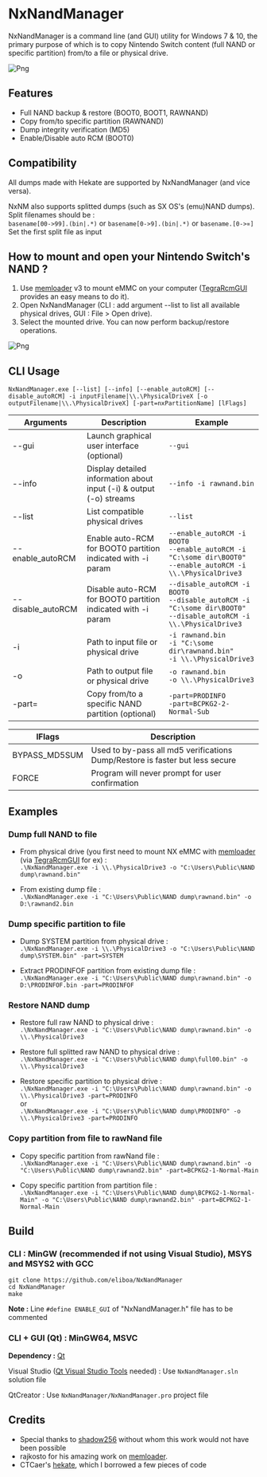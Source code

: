 # NxNandManager

NxNandManager is a command line (and GUI) utility for Windows 7 & 10,
the primary purpose of which is to copy Nintendo Switch content (full NAND or specific partition) from/to a file or physical drive.

![Png](http://laumonier.org/switch/NxNandManager_v1.1.png)   

## Features   
- Full NAND backup & restore (BOOT0, BOOT1, RAWNAND)   
- Copy from/to specific partition (RAWNAND)    
- Dump integrity verification (MD5)   
- Enable/Disable auto RCM (BOOT0)  

## Compatibility

All dumps made with Hekate are supported by NxNandManager (and vice versa).  

NxNM also supports splitted dumps (such as SX OS's (emu)NAND dumps).      
Split filenames should be :   
```basename[00->99].(bin|.*)``` or ```basename[0->9].(bin|.*)``` or ```basename.[0->∝]```   
Set the first split file as input

## How to mount and open your Nintendo Switch's NAND ?

 1) Use [memloader](https://github.com/rajkosto/memloader) v3 to mount eMMC on your computer ([TegraRcmGUI](https://github.com/eliboa/TegraRcmGUI) provides an easy means to do it).   
 2) Open NxNandManager (CLI : add argument --list to list all available physical drives, GUI : File > Open drive).   
 3) Select the mounted drive. You can now perform backup/restore operations.   

![Png](http://splatoon.eu/switch/NxNandManager_v1.1_howto_open_drive.png)   

## CLI Usage

```NxNandManager.exe [--list] [--info] [--enable_autoRCM] [--disable_autoRCM] -i inputFilename|\\.\PhysicalDriveX [-o outputFilename|\\.\PhysicalDriveX] [-part=nxPartitionName] [lFlags]```

Arguments | Description | Example
--------- | ----------- | -------
--gui | Launch graphical user interface (optional) | ```--gui```
--info | Display detailed information about input (-i) & output (-o) streams | ```--info -i rawnand.bin```
--list | List compatible physical drives | ```--list```
--enable_autoRCM | Enable auto-RCM for BOOT0 partition indicated with -i param | ```--enable_autoRCM -i BOOT0```<br/>```--enable_autoRCM -i "C:\some dir\BOOT0"```<br/>```--enable_autoRCM -i \\.\PhysicalDrive3```
--disable_autoRCM | Disable auto-RCM for BOOT0 partition indicated with -i param | ```--disable_autoRCM -i BOOT0```<br/>```--disable_autoRCM -i "C:\some dir\BOOT0"```<br/>```--disable_autoRCM -i \\.\PhysicalDrive3```
-i | Path to input file or physical drive | ```-i rawnand.bin```<br/>```-i "C:\some dir\rawnand.bin"```<br/>```-i \\.\PhysicalDrive3```
-o | Path to output file or physical drive | ```-o rawnand.bin```<br/>```-o \\.\PhysicalDrive3```
-part= | Copy from/to a specific NAND partition (optional) | ```-part=PRODINFO```<br/>```-part=BCPKG2-2-Normal-Sub```

lFlags | Description
------ | -----------
BYPASS_MD5SUM | Used to by-pass all md5 verifications<br/>Dump/Restore is faster but less secure
FORCE | Program will never prompt for user confirmation


## Examples

### Dump full NAND to file

- From physical drive (you first need to mount NX eMMC with [memloader](https://github.com/rajkosto/memloader) (via [TegraRcmGUI](https://github.com/eliboa/TegraRcmGUI) for ex) :  
```.\NxNandManager.exe -i \\.\PhysicalDrive3 -o "C:\Users\Public\NAND dump\rawnand.bin" ```

- From existing dump file :  
```.\NxNandManager.exe -i "C:\Users\Public\NAND dump\rawnand.bin" -o D:\rawnand2.bin ```


### Dump specific partition to file

- Dump SYSTEM partition from physical drive :  
```.\NxNandManager.exe -i \\.\PhysicalDrive3 -o "C:\Users\Public\NAND dump\SYSTEM.bin" -part=SYSTEM```

- Extract PRODINFOF partition from existing dump file :  
```.\NxNandManager.exe -i "C:\Users\Public\NAND dump\rawnand.bin" -o D:\PRODINFOF.bin -part=PRODINFOF```


### Restore NAND dump

- Restore full raw NAND to physical drive :  
```.\NxNandManager.exe -i "C:\Users\Public\NAND dump\rawnand.bin" -o \\.\PhysicalDrive3```

- Restore full splitted raw NAND to physical drive :  
```.\NxNandManager.exe -i "C:\Users\Public\NAND dump\full00.bin" -o \\.\PhysicalDrive3```

- Restore specific partition to physical drive :  
```.\NxNandManager.exe -i "C:\Users\Public\NAND dump\rawnand.bin" -o \\.\PhysicalDrive3 -part=PRODINFO```  
or  
```.\NxNandManager.exe -i "C:\Users\Public\NAND dump\PRODINFO" -o \\.\PhysicalDrive3 -part=PRODINFO```

### Copy partition from file to rawNand file

- Copy specific partition from rawNand file :  
```.\NxNandManager.exe -i "C:\Users\Public\NAND dump\rawnand.bin" -o "C:\Users\Public\NAND dump\rawnand2.bin" -part=BCPKG2-1-Normal-Main```  

- Copy specific partition from partition file :  
```.\NxNandManager.exe -i "C:\Users\Public\NAND dump\BCPKG2-1-Normal-Main" -o "C:\Users\Public\NAND dump\rawnand2.bin" -part=BCPKG2-1-Normal-Main```  


## Build

### CLI : MinGW (recommended if not using Visual Studio), MSYS and MSYS2 with GCC

```
git clone https://github.com/eliboa/NxNandManager   
cd NxNandManager
make
```

**Note :** Line ```#define ENABLE_GUI``` of "NxNandManager.h" file has to be commented

### CLI + GUI (Qt) : MinGW64, MSVC

**Dependency :** [Qt](https://www.qt.io/download)

Visual Studio ([Qt Visual Studio Tools](https://marketplace.visualstudio.com/items?itemName=TheQtCompany.QtVisualStudioTools-19123) needed) :  Use ```NxNandManager.sln``` solution file

QtCreator : Use ```NxNandManager/NxNandManager.pro``` project file


## Credits

- Special thanks to [shadow256](https://github.com/shadow2560) without whom this work would not have been possible
- rajkosto for his amazing work on [memloader](https://github.com/rajkosto/memloader).
- CTCaer's [hekate](https://github.com/CTCaer/hekate), which I borrowed a few pieces of code
